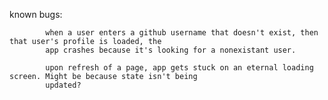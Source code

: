 known bugs: 

            when a user enters a github username that doesn't exist, then that user's profile is loaded, the 
            app crashes because it's looking for a nonexistant user.
            
            upon refresh of a page, app gets stuck on an eternal loading screen. Might be because state isn't being
            updated?
